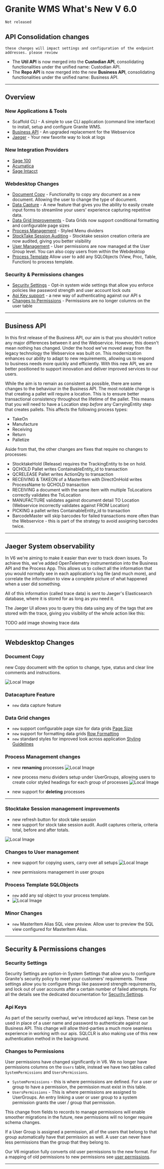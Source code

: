 # Granite WMS What's New V 6.0
`Not released`

## API Consolidation changes

`these changes will impact settings and configuration of the endpoint addresses. please review`

- The **Util API** is now merged into the **Custodian API**, consolidating functionalities under the unified name: Custodian API.
- The **Repo API** is now merged into the new **Business API**, consolidating functionalities under the unified name: Business API.
  
___
## Overview

### New Applications & Tools

- Scaffold CLI - A simple to use CLI application (command line interface) to install, setup and configure Granite WMS.
- [Business API](#business-api) - An upgraded replacement for the Webservice
- [Jaeger](#jaeger-system-observability) - Your new favorite way to look at logs

### New Integration Providers

- [Sage 100](../integration/sage100/index.md)
- [Acumatica](../integration/acumatica/index.md)
- [Sage Intacct](../integration/intacct/index.md)

### Webdesktop Changes

- [Document Copy](#document-copy) - Functionality to copy any document as a new document. Allowing the user to change the type of document.
- [Data Capture](#datacapture-feature) - A new feature that gives you the ability to easily create input forms to streamline your users' experience capturing repetitive data.
- [Data Grid Improvements](#data-grid-changes) - Data Grids now support conditional formatting and configurable page sizes
- [Process Management](#process-management-changes) - Styled Menu dividers  
- [StockTake Session Auditing](#stocktake-session-management-improvements) - Stocktake session creation criteria are now audited, giving you better visibility
- [User Management](#changes-to-user-management) - User permissions are now managed at the User Group level. You can also copy users from within the Webdesktop    
- [Process Template](#process-template-sqlobjects) Allow user to add any SQLObjects (View, Proc, Table, Function) to process template.
 
### Security & Permissions changes

- [Security Settings](#security-settings) - Opt-in system wide settings that allow you enforce policies like password strength and user account lock outs
- [Api Key support](#api-keys) - a new way of authenticating against our API s
- [Changes to Permissions](#changes-to-permissions) - Permissions are no longer columns on the user table

___
## Business API
In this first release of the Business API, our aim is that you shouldn't notice any major differences between it and the Webservice. However, this doesn't mean nothing has changed. Under the hood we've moved away from the legacy technology the Webservice was built on. This modernization enhances our ability to adapt to new requirements, allowing us to respond to business needs more quickly and efficiently. With this new API, we are better positioned to support innovation and deliver improved services to our users.

While the aim is to remain as consistent as possible, there are some changes to the behaviour in the Business API. The most notable change is that creating a pallet will require a location. This is to ensure better transactional consistency throughout the lifetime of the pallet. This means that you will need to have a Location step _before_ any CarryingEntity step that creates pallets. This affects the following process types:

- TakeOn
- Manufacture
- Receiving
- Return
- Palletize

Aside from that, the other changes are fixes that require no changes to processes:

- StocktakeHold (Release) requires the TrackingEntity to be on hold.
- QCHOLD Pallet writes ContainableEntity_id to transaction
- QCRELEASE Pallet writes ActionQty to transaction
- RECEIVING & TAKEON of a MasterItem with DirectOnHold writes ProcessName to QCHOLD transaction
- RECEIVING a document with the same item with multiple ToLocations correctly validates the ToLocation
- MANUFACTURE validates against document detail TO Location (Webservice incorrectly validates against FROM Location)
- PICKING a pallet writes ContainableEntity_id to transaction
- BarcodeMaster will skip barcodes for failed transactions more often than the Webservice - this is part of the strategy to avoid assigning barcodes twice.

___
## Jaeger System observability

In V6 we're aiming to make it easier than ever to track down issues. 
To achieve this, we've added OpenTelemetry instrumentation into the Business API and the Process App. 
This allows us to collect all the information that you would normally see in each application's log file (and much more), and correlate the information to view a complete picture of what happened when a user did something.

All of this information (called trace data) is sent to Jaeger's Elasticsearch database, where it is stored for as long as you need it.

The Jaeger UI allows you to query this data using any of the tags that are stored with the trace, giving you visibility of the whole action like this:

TODO add image showing trace data

___
## Webdesktop Changes

### Document Copy
<span class="major">new</span> Copy document with the option to change, type, status and clear line comments and instructions.

![Local Image](../img/documentCopy.png)

### Datacapture Feature
- `new` data capture feature

### Data Grid changes

- `new` support configurable page size for data grids [Page Size](..//webdesktop/datagrid/datagrid.md#page-size)
- `new` support for formatting data grids [Row Formatting](..//webdesktop/datagrid/datagrid.md#row-formatting)
- `new` standard styles for improved look across application  [Styling Guidelines](..//webdesktop/datagrid/datagrid.md#styling-guidelines)

### Process Management changes

- <span class="minor">new</span> **renaming** processes
![Local Image](../img/processRename.png)

- <span class="major">new</span> process menu dividers setup under UserGroups, allowing users to create color styled headings for each group of processes
![Local Image](../img/processDivider.png)
- <span class="minor">new</span> support for **deleting** processes

---

### Stocktake Session management improvements
-  <span class="minor">new</span> refresh button for stock take session
-  <span class="major">new</span> support for stock take session audit. Audit captures criteria, criteria total, before and after totals.
  
![Local Image](../img/stockTakeAuditSession.png)

### Changes to User management
- <span class="minor">new</span> support for copying users, carry over all setups
  ![Local Image](../img/userCopy.png)


- <span class="breaking">new</span> permissions management in user groups

### Process Template SQLObjects
- `new` add any sql object to your process template.
- ![Local Image](../img/templateSQLObject.png)


### Minor Changes
- `new` MasterItem Alias SQL view preview. Allow user to preview the SQL view configured for MasterItem Alias.
  
___
## Security & Permissions changes

### Security Settings
Security Settings are option-in System Settings that allow you to configure Granite's security policy to meet your customers' requirements. 
These settings allow you to configure things like password strength requirements, and lock out of user accounts after a certain number of failed attempts.
For all the details see the dedicated documentation for [Security Settings](../security/system-security.md#security-settings-granite-version-6).

### Api Keys
As part of the security overhaul, we've introduced api keys. 
These can be used in place of a user name and password to authenticate against our Business API.
This change will allow third-parties a much more seamless experience in working with our apis.
SQLCLR is also making use of this new authentication method in the background.

### Changes to Permissions
User permissions have changed significantly in V6. 
We no longer have permissions columns on the `Users` table, instead we have two tables called `SystemPermissions` and `UsersPermissions`.

- `SystemPermissions` - this is where permissions are defined. For a user or group to have a permission, the permission must exist in this table.
- `UsersPermissions` - This is where permissions are assigned to UserGroups. An entry linking a user or user group to a system permission grants the user / group that permission.

This change from fields to records to manage permissions will enable smoother migrations in the future, new permissions will no longer require schema changes.

If a User Group is assigned a permission, all of the users that belong to that group automatically have that permission as well. A user can never have less permissions than the group that they belong to.

Our V6 migration fully converts old user permissions to the new format. 
For a mapping of old permissions to new permissions see [user permissions](../../security/user-permissions.md).
___